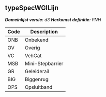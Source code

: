 ## typeSpecWGILijn

*__Domeinlijst versie:__ d3*
*__Herkomst definitie:__ PNH*

|__Code__ |__Description__	|
|	---	|	---	|
| ONB | Onbekend |
| OV | Overig |
| VC | VehCat |
| MSB | Mini-Stepbarrier |
| GR | Geleiderail |
| BIG | Biggenrug |
| OPS | Opsluitband |
